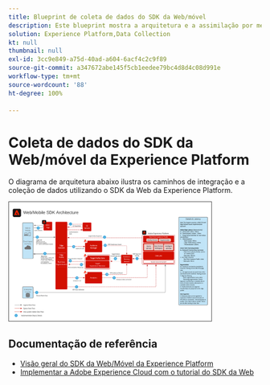 ```yaml
---
title: Blueprint de coleta de dados do SDK da Web/móvel
description: Este blueprint mostra a arquitetura e a assimilação por meio do SDK da Web/móvel da Experience Platform
solution: Experience Platform,Data Collection
kt: null
thumbnail: null
exl-id: 3cc9e849-a75d-40ad-a604-6acf4c2c9f89
source-git-commit: a347672abe145f5cb1eedee79bc4d8d4c08d991e
workflow-type: tm+mt
source-wordcount: '88'
ht-degree: 100%

---
```


# Coleta de dados do SDK da Web/móvel da Experience Platform

O diagrama de arquitetura abaixo ilustra os caminhos de integração e a coleção de dados utilizando o SDK da Web da Experience Platform.

<img src="assets/web_sdk_flow.png" alt="Arquitetura de referência para implementação usando o SDK da Web e móvel da Experience Platform" style="width:80%; border:1px solid #4a4a4a" />

## Documentação de referência

* [Visão geral do SDK da Web/Móvel da Experience Platform](https://experienceleague.adobe.com/docs/experience-platform/edge/home.html?lang=pt-BR)
* [Implementar a Adobe Experience Cloud com o tutorial do SDK da Web](https://experienceleague.adobe.com/docs/blueprints-learn/architecture/data-ingestion/websdk.html?lang=pt-BR)

